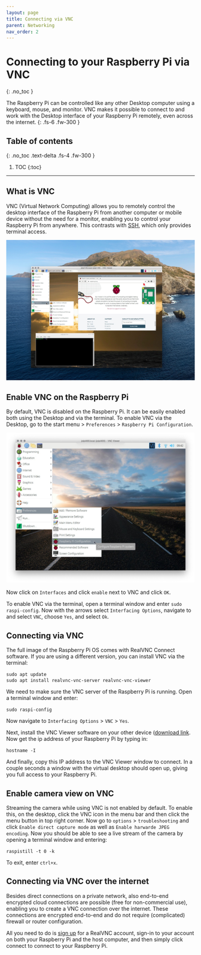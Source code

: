 ```yaml
---
layout: page
title: Connecting via VNC
parent: Networking
nav_order: 2
---
```


# Connecting to your Raspberry Pi via VNC
{: .no_toc }

The Raspberry Pi can be controlled like any other Desktop computer using a keyboard, mouse, and monitor. VNC makes it possible to connect to and work with the Desktop interface of your Raspberry Pi remotely, even across the internet.
{: .fs-6 .fw-300 }

## Table of contents
{: .no_toc .text-delta .fs-4 .fw-300 }

1. TOC
{:toc}
---



## What is VNC
VNC (Virtual Network Computing) allows you to remotely control the desktop interface of the Raspberry Pi from another computer or mobile device without the need for a monitor, enabling you to control your Raspberry Pi from anywhere. This contrasts with [SSH](http://), which only provides terminal access.

[![VNC connection](/assets/images/vncconnection2.jpg?style=centerimgmed)](/assets/images/vncconnection2.jpg)

## Enable VNC on the Raspberry Pi
By default, VNC is disabled on the Raspberry Pi. It can be easily enabled both using the Desktop and via the terminal. To enable VNC via the Desktop, go to the start menu > `Preferences` > `Raspberry Pi Configuration`.

[![Desktop Configuration](/assets/images/desktop-configuration.jpg?style=centerimgmed)](/assets/images/desktop-configuration.jpg)

Now click on `Interfaces` and click `enable` next to VNC and click `OK`.

To enable VNC via the terminal, open a terminal window and enter `sudo raspi-config`. Now with the arrows select `Interfacing Options`, navigate to and select `VNC`, choose `Yes`, and select `Ok`.

## Connecting via VNC
The full image of the Raspberry Pi OS comes with RealVNC Connect software. If you are using a different version, you can install VNC via the terminal:

```
sudo apt update
sudo apt install realvnc-vnc-server realvnc-vnc-viewer
```

We need to make sure the VNC server of the Raspberry Pi is running. Open a terminal window and enter:

```
sudo raspi-config
```

Now navigate to `Interfacing Options` > `VNC` > `Yes`.

Next, install the VNC Viewer software on your other device ([download link]([https://www.realvnc.com/en/connect/download/viewer/). Now get the ip address of your Raspberry Pi by typing in:

```
hostname -I
```

And finally, copy this IP address to the VNC Viewer window to connect. In a couple seconds a window with the virtual desktop should open up, giving you full access to your Raspberry Pi.

## Enable camera view on VNC
Streaming the camera while using VNC is not enabled by default. To enable this, on the desktop, click the VNC icon in the menu bar and then click the menu button in top right corner. Now go to `options` > `troubleshooting` and click `Enable direct capture mode` as well as `Enable harwarde JPEG encoding`. Now you should be able to see a live stream of the camera by opening a terminal window and entering:

```
raspistill -t 0 -k
```

To exit, enter `ctrl+x`.

## Connecting via VNC over the internet
Besides direct connections on a private network, also end-to-end encrypted cloud connections are possible (free for non-commercial use), enabling you to create a VNC connection over the internet. These connections are encrypted end-to-end and do not require (complicated) firewall or router configuration.

All you need to do is [sign up](https://www.realvnc.com/en/raspberrypi/#sign-up) for a RealVNC account, sign-in to your account on both your Raspberry Pi and the host computer, and then simply click connect to connect to your Raspberry Pi.
